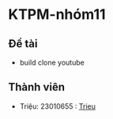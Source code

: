# KTPM-nhóm11
## Đề tài
- build clone youtube
## Thành viên
- Triệu: 23010655 : [Trieu](https://github.com/ngtrieu)
